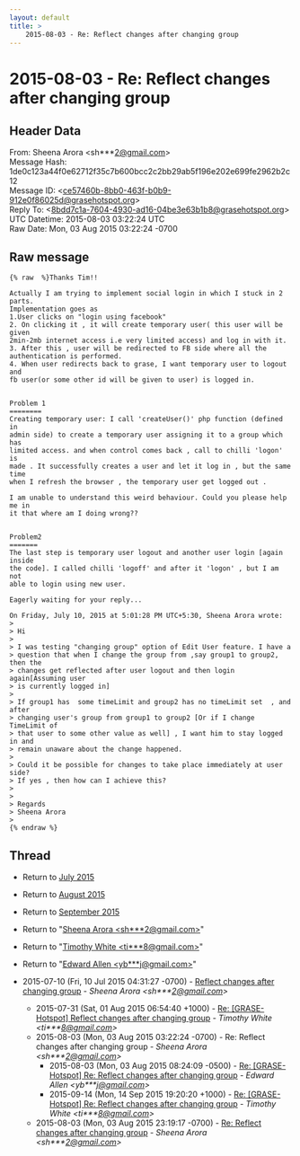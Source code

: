 ```yaml
---
layout: default
title: >
    2015-08-03 - Re: Reflect changes after changing group
---
```


# 2015-08-03 - Re: Reflect changes after changing group

## Header Data

From: Sheena Arora \<sh***2@gmail.com\><br>
Message Hash: 1de0c123a44f0e62712f35c7b600bcc2c2bb29ab5f196e202e699fe2962b2c12<br>
Message ID: \<ce57460b-8bb0-463f-b0b9-912e0f86025d@grasehotspot.org\><br>
Reply To: \<8bdd7c1a-7604-4930-ad16-04be3e63b1b8@grasehotspot.org\><br>
UTC Datetime: 2015-08-03 03:22:24 UTC<br>
Raw Date: Mon, 03 Aug 2015 03:22:24 -0700<br>

## Raw message

```
{% raw  %}Thanks Tim!!

Actually I am trying to implement social login in which I stuck in 2 parts. 
Implementation goes as
1.User clicks on "login using facebook"
2. On clicking it , it will create temporary user( this user will be given 
2min-2mb internet access i.e very limited access) and log in with it.
3. After this , user will be redirected to FB side where all the 
authentication is performed.
4. When user redirects back to grase, I want temporary user to logout and 
fb user(or some other id will be given to user) is logged in.


Problem 1
========
Creating temporary user: I call 'createUser()' php function (defined in 
admin side) to create a temporary user assigning it to a group which has 
limited access. and when control comes back , call to chilli 'logon' is 
made . It successfully creates a user and let it log in , but the same time 
when I refresh the browser , the temporary user get logged out .

I am unable to understand this weird behaviour. Could you please help me in 
it that where am I doing wrong??


Problem2
=======
The last step is temporary user logout and another user login [again inside 
the code]. I called chilli 'logoff' and after it 'logon' , but I am not 
able to login using new user.

Eagerly waiting for your reply...

On Friday, July 10, 2015 at 5:01:28 PM UTC+5:30, Sheena Arora wrote:
>
> Hi
>
> I was testing "changing group" option of Edit User feature. I have a 
> question that when I change the group from ,say group1 to group2, then the 
> changes get reflected after user logout and then login again[Assuming user 
> is currently logged in]
>
> If group1 has  some timeLimit and group2 has no timeLimit set  , and after 
> changing user's group from group1 to group2 [Or if I change TimeLimit of 
> that user to some other value as well] , I want him to stay logged in and 
> remain unaware about the change happened.
>
> Could it be possible for changes to take place immediately at user side? 
> If yes , then how can I achieve this? 
>
>
> Regards
> Sheena Arora
>
{% endraw %}
```

## Thread

+ Return to [July 2015](/archive/2015/07)
+ Return to [August 2015](/archive/2015/08)
+ Return to [September 2015](/archive/2015/09)

+ Return to "[Sheena Arora <sh***2<span>@</span>gmail.com>](/authors/sh___2_at_gmail_com)"
+ Return to "[Timothy White <ti***8<span>@</span>gmail.com>](/authors/ti___8_at_gmail_com)"
+ Return to "[Edward Allen <yb***j<span>@</span>gmail.com>](/authors/yb___j_at_gmail_com)"

+ 2015-07-10 (Fri, 10 Jul 2015 04:31:27 -0700) - [Reflect changes after changing group](/archive/2015/07/0bf66d7bccb06a8804bb2312b943330ccfc2f867101398117fe3687a9116a7e3) - _Sheena Arora \<sh***2@gmail.com\>_
  + 2015-07-31 (Sat, 01 Aug 2015 06:54:40 +1000) - [Re: [GRASE-Hotspot] Reflect changes after changing group](/archive/2015/07/5d9336b3111045c81fab32f7effe86f1038cf3270ed1a607876abb18f56e5398) - _Timothy White \<ti***8@gmail.com\>_
  + 2015-08-03 (Mon, 03 Aug 2015 03:22:24 -0700) - Re: Reflect changes after changing group - _Sheena Arora \<sh***2@gmail.com\>_
    + 2015-08-03 (Mon, 03 Aug 2015 08:24:09 -0500) - [Re: [GRASE-Hotspot] Re: Reflect changes after changing group](/archive/2015/08/31c1d7aeaea3eefb527dae14f938e3d23c72edb073edd27858d90e0ec45b9ede) - _Edward Allen \<yb***j@gmail.com\>_
    + 2015-09-14 (Mon, 14 Sep 2015 19:20:20 +1000) - [Re: [GRASE-Hotspot] Re: Reflect changes after changing group](/archive/2015/09/fce3dbd569b5d7321dda6ce6cb4711cbe4ab42b72d7e3488504e7869b14fed68) - _Timothy White \<ti***8@gmail.com\>_
  + 2015-08-03 (Mon, 03 Aug 2015 23:19:17 -0700) - [Re: Reflect changes after changing group](/archive/2015/08/c6a8b391d852f006b00f24b4037610dbb9ae1905c092f2edafb9174b3c7abd8a) - _Sheena Arora \<sh***2@gmail.com\>_

